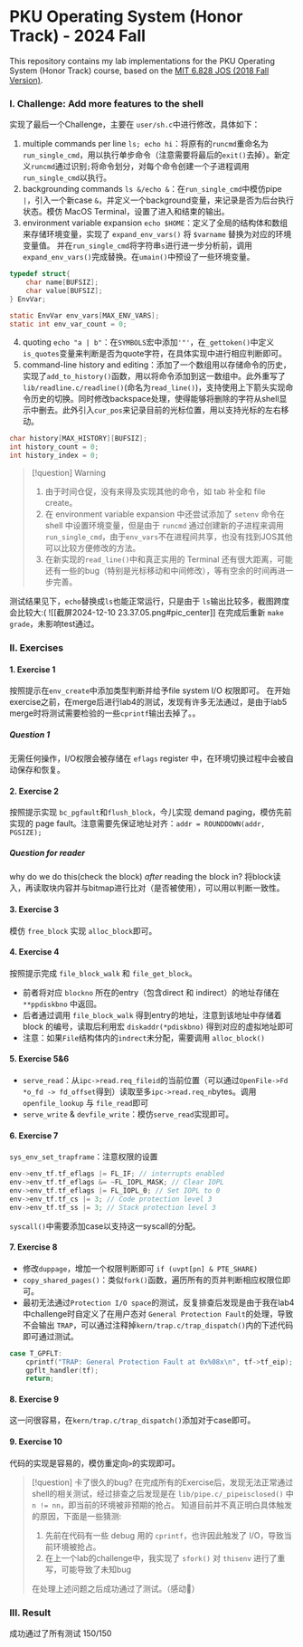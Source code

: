 # PKU Operating System (Honor Track) - 2024 Fall

This repository contains my lab implementations for the PKU Operating System (Honor Track) course, based on the [MIT 6.828 JOS (2018 Fall Version)](https://pdos.csail.mit.edu/6.828/2018/labguide.html).

### I. Challenge: Add more features to the shell
实现了最后一个Challenge，主要在 `user/sh.c`中进行修改，具体如下：
1. multiple commands per line  `ls; echo hi`：将原有的`runcmd`重命名为 `run_single_cmd`，用以执行单步命令（注意需要将最后的`exit()`去掉）。新定义`runcmd`通过识别`;`将命令划分，对每个命令创建一个子进程调用`run_single_cmd`以执行。
2.  backgrounding commands `ls &/echo &`：在`run_single_cmd`中模仿pipe `|`，引入一个新case `&`，并定义一个background变量，来记录是否为后台执行状态。模仿 MacOS Terminal，设置了进入和结束的输出。
3. environment variable expansion `echo $HOME`：定义了全局的结构体和数组来存储环境变量，实现了 `expand_env_vars()` 将 `$varname` 替换为对应的环境变量值。 并在`run_single_cmd`将字符串`s`进行进一步分析前，调用`expand_env_vars()`完成替换。在`umain()`中预设了一些环境变量。
```c
typedef struct{
	char name[BUFSIZ];
	char value[BUFSIZ];
} EnvVar;

static EnvVar env_vars[MAX_ENV_VARS];
static int env_var_count = 0;
```
4. quoting `echo "a | b"`：在`SYMBOLS`宏中添加`'"'`，在`_gettoken()`中定义`is_quotes`变量来判断是否为quote字符，在具体实现中进行相应判断即可。
5. command-line history and editing：添加了一个数组用以存储命令的历史，实现了`add_to_history()`函数，用以将命令添加到这一数组中。此外重写了`lib/readline.c/readline()`(命名为`read_line()`)，支持使用上下箭头实现命令历史的切换。同时修改backspace处理，使得能够将删除的字符从shell显示中删去。此外引入`cur_pos`来记录目前的光标位置，用以支持光标的左右移动。
```c
char history[MAX_HISTORY][BUFSIZ];
int history_count = 0;
int history_index = 0;
```

>[!question] Warning
>1. 由于时间仓促，没有来得及实现其他的命令，如 tab 补全和 file create。
>2. 在 environment variable expansion 中还尝试添加了 `setenv` 命令在 shell 中设置环境变量，但是由于 `runcmd` 通过创建新的子进程来调用 `run_single_cmd`，由于`env_vars`不在进程间共享，也没有找到JOS其他可以比较方便修改的方法。
>3. 在新实现的`read_line()`中和真正实用的 Terminal 还有很大距离，可能还有一些的bug（特别是光标移动和中间修改），等有空余的时间再进一步完善。

测试结果见下，`echo`替换成`ls`也能正常运行，只是由于 `ls`输出比较多，截图跨度会比较大:( 
![[截屏2024-12-10 23.37.05.png#pic_center]]
在完成后重新 `make grade`，未影响test通过。
### II. Exercises
#### 1. Exercise 1
按照提示在`env_create`中添加类型判断并给予file system I/O 权限即可。
在开始exercise之前，在merge后进行lab4的测试，发现有许多无法通过，是由于lab5 merge时将测试需要检验的一些`cprintf`输出去掉了。。
##### Question 1
无需任何操作，I/O权限会被存储在 `eflags` register 中，在环境切换过程中会被自动保存和恢复。
#### 2. Exercise 2
按照提示实现 `bc_pgfault`和`flush_block`，今儿实现 demand paging，模仿先前实现的 page fault。注意需要先保证地址对齐：`addr = ROUNDDOWN(addr, PGSIZE);`
##### Question for reader
why do we do this(check the block) *after* reading the block in?
将block读入，再读取块内容并与bitmap进行比对（是否被使用），可以用以判断一致性。
#### 3. Exercise 3
模仿 `free_block` 实现 `alloc_block`即可。
#### 4. Exercise 4
按照提示完成 `file_block_walk` 和 `file_get_block`。
- 前者将对应 `blockno` 所在的entry（包含direct 和 indirect）的地址存储在 `**ppdiskbno` 中返回。
- 后者通过调用 `file_block_walk` 得到entry的地址，注意到该地址中存储着 block 的编号，读取后利用宏 `diskaddr(*pdiskbno)` 得到对应的虚拟地址即可
- 注意：如果`File`结构体内的`indrect`未分配，需要调用 `alloc_block()`
#### 5. Exercise 5&6
- `serve_read`：从`ipc->read.req_fileid`的当前位置（可以通过`OpenFile->Fd *o_fd -> fd_offset`得到）读取至多`ipc->read.req_n`bytes。调用 `openfile_lookup` 与 `file_read`即可
- `serve_write` & `devfile_write`：模仿`serve_read`实现即可。
#### 6. Exercise 7
`sys_env_set_trapframe`：注意权限的设置
```c
env->env_tf.tf_eflags |= FL_IF; // interrupts enabled
env->env_tf.tf_eflags &= ~FL_IOPL_MASK; // Clear IOPL
env->env_tf.tf_eflags |= FL_IOPL_0; // Set IOPL to 0
env->env_tf.tf_cs |= 3; // Code protection level 3
env->env_tf.tf_ss |= 3; // Stack protection level 3
```
`syscall()`中需要添加case以支持这一syscall的分配。
#### 7. Exercise 8
- 修改`duppage`，增加一个权限判断即可 `if (uvpt[pn] & PTE_SHARE)`
- `copy_shared_pages()`：类似`fork()`函数，遍历所有的页并判断相应权限位即可。
- 最初无法通过`Protection I/O space`的测试，反复排查后发现是由于我在lab4中challenge时自定义了在用户态对 `General Protection Fault`的处理，导致不会输出 `TRAP`，可以通过注释掉`kern/trap.c/trap_dispatch()`内的下述代码即可通过测试。
```c
case T_GPFLT:
	cprintf("TRAP: General Protection Fault at 0x%08x\n", tf->tf_eip);
	gpflt_handler(tf);
	return;
```
#### 8. Exercise 9
这一问很容易，在`kern/trap.c/trap_dispatch()`添加对于case即可。
#### 9. Exercise 10
代码的实现是容易的，模仿重定向`>`的实现即可。
>[!question] 卡了很久的bug?
>在完成所有的Exercise后，发现无法正常通过shell的相关测试，经过排查之后发现是在 `lib/pipe.c/_pipeisclosed()` 中 `n != nn`，即当前的环境被非预期的抢占。
>知道目前并不真正明白具体触发的原因，下面是一些猜测:
> 1. 先前在代码有一些 debug 用的 `cprintf`，也许因此触发了 I/O，导致当前环境被抢占。
> 2. 在上一个lab的challenge中，我实现了 `sfork()` 对 `thisenv` 进行了重写，可能导致了未知bug
> 
> 在处理上述问题之后成功通过了测试。（感动🥹）
### III. Result
成功通过了所有测试 150/150

